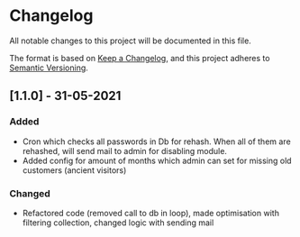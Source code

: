 # Changelog
All notable changes to this project will be documented in this file.

The format is based on [Keep a Changelog](https://keepachangelog.com/en/1.0.0/),
and this project adheres to [Semantic Versioning](https://semver.org/spec/v2.0.0.html).

## [1.1.0] - 31-05-2021
### Added
- Cron which checks all passwords in Db for rehash. When all of them are rehashed, will send mail to admin for disabling module.
- Added config for amount of months which admin can set for missing old customers (ancient visitors)

### Changed
- Refactored code (removed call to db in loop), made optimisation with filtering collection, changed logic with sending mail
